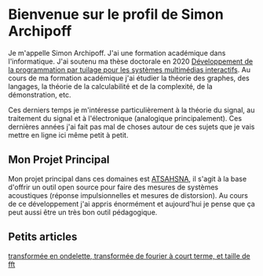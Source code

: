 # Bienvenue sur le profil de Simon Archipoff

Je m'appelle Simon Archipoff. J'ai une formation académique dans
l'informatique. J'ai soutenu ma thèse doctorale en 2020 [Développement
de la programmation par tuilage pour les systèmes multimédias
interactifs](https://www.theses.fr/2020BORD0180). Au cours de ma
formation académique j'ai étudier la théorie des graphes, des
langages, la théorie de la calculabilité et de la complexité, de la
démonstration, etc.


Ces derniers temps je m'intéresse particulièrement à la théorie du
signal, au traitement du signal et à l'électronique (analogique
principalement). Ces dernières années j'ai fait pas mal de choses
autour de ces sujets que je vais mettre en ligne ici même petit à
petit.



## Mon Projet Principal

Mon projet principal dans ces domaines est
[ATSAHSNA](https://github.com/simonArchipoff/ATSAHSNA), il s'agit à la
base d'offrir un outil open source pour faire des mesures de systèmes
acoustiques (réponse impulsionnelles et mesures de distorsion). Au
cours de ce développement j'ai appris énormément et aujourd'hui je
pense que ça peut aussi être un très bon outil pédagogique.


## Petits articles

[transformée en ondelette, transformée de fourier à court terme, et taille de fft](./posts/taille_fft/taille_fft.md)

<!-- Commentaire : Section des projets retirée -->
<!--
## Mes Projets

Au fil du temps, j'ai travaillé sur divers projets liés à l'électronique et à la théorie du signal. Voici quelques-uns de mes projets :

- [Projet 1](lien-vers-projet-1) : Description du projet 1.
- [Projet 2](lien-vers-projet-2) : Description du projet 2.
- [Projet 3](lien-vers-projet-3) : Description du projet 3.

N'hésitez pas à explorer mes projets pour en savoir plus sur mon travail et mes réalisations.


## Contact

Si vous avez des questions, des idées de collaboration ou simplement envie de discuter d'électronique et de théorie du signal, n'hésitez pas à me contacter :

- [Envoyer un message](lien-vers-page-de-contact) : Je serais ravi de vous entendre !
-->


